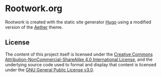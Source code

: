 # Rootwork.org

Rootwork is created with the static site generator [Hugo](http://gohugo.io) using a modified version of the [Aether](https://github.com/josephhutch/aether) theme.

## License

The content of this project itself is licensed under the [Creative Commons Attribution-NonCommercial-ShareAlike 4.0 International License](https://creativecommons.org/licenses/by-nc-sa/4.0/), and the underlying source code used to format and display that content is licensed under the [GNU General Public License v3.0](https://www.gnu.org/licenses/gpl-3.0.txt).
